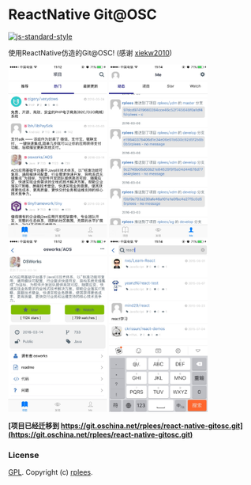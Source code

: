 # ReactNative Git@OSC

[![js-standard-style](https://img.shields.io/badge/code%20style-standard-brightgreen.svg?style=flat)](https://github.com/feross/standard)

使用ReactNative仿造的Git@OSC! (感谢 [xiekw2010](https://github.com/xiekw2010/react-native-gitfeed))

<img src="./screen/project.jpg" alt="..." height="350" width="200">
<img src="./screen/personal.jpg" alt="..." height="350" width="200">
<img src="./screen/project_detail.jpg" alt="..." height="350" width="200">
<img src="./screen/search.jpg" alt="..." height="350" width="200">

**[项目已经迁移到 https://git.oschina.net/rplees/react-native-gitosc.git](https://git.oschina.net/rplees/react-native-gitosc.git)**

### License
[GPL](./LICENSE.txt). Copyright (c) [rplees](https://github.com/rplees).
